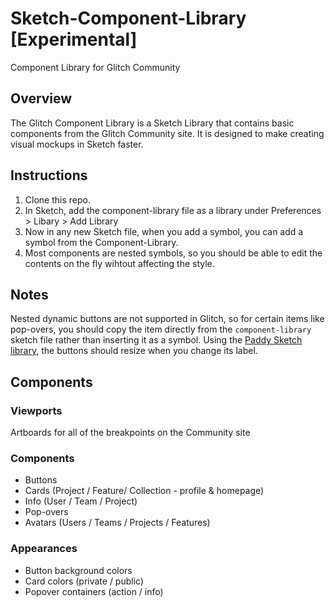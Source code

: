 # Sketch-Component-Library [Experimental]
Component Library for Glitch Community 

## Overview
The Glitch Component Library is a Sketch Library that contains basic components from the Glitch Community site.  It is designed to make creating visual mockups in Sketch faster. 

## Instructions
1. Clone this repo.
2. In Sketch, add the component-library file as a library under Preferences > Libary > Add Library
3. Now in any new Sketch file, when you add a symbol, you can add a symbol from the Component-Library.
4. Most components are nested symbols, so you should be able to edit the contents on the fly wihtout affecting the style.

## Notes
Nested dynamic buttons are not supported in Glitch, so for certain items like pop-overs, you should copy the item directly from the `component-library` sketch file rather than inserting it as a symbol.  Using the [Paddy Sketch library](https://github.com/DWilliames/paddy-sketch-plugin), the buttons should resize when you change its label.

## Components
### Viewports
Artboards for all of the breakpoints on the Community site

### Components
* Buttons
* Cards (Project / Feature/ Collection - profile & homepage)
* Info (User / Team / Project)
* Pop-overs
* Avatars (Users / Teams / Projects / Features)

### Appearances
* Button background colors
* Card colors (private / public)
* Popover containers (action / info)
